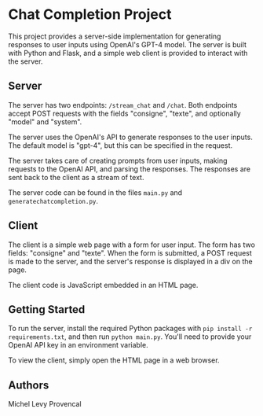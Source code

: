 # Chat Completion Project

This project provides a server-side implementation for generating responses to user inputs using OpenAI's GPT-4 model. The server is built with Python and Flask, and a simple web client is provided to interact with the server.

## Server

The server has two endpoints: `/stream_chat` and `/chat`. Both endpoints accept POST requests with the fields "consigne", "texte", and optionally "model" and "system".

The server uses the OpenAI's API to generate responses to the user inputs. The default model is "gpt-4", but this can be specified in the request.

The server takes care of creating prompts from user inputs, making requests to the OpenAI API, and parsing the responses. The responses are sent back to the client as a stream of text.

The server code can be found in the files `main.py` and `generatechatcompletion.py`.

## Client

The client is a simple web page with a form for user input. The form has two fields: "consigne" and "texte". When the form is submitted, a POST request is made to the server, and the server's response is displayed in a div on the page.

The client code is JavaScript embedded in an HTML page.

## Getting Started

To run the server, install the required Python packages with `pip install -r requirements.txt`, and then run `python main.py`. You'll need to provide your OpenAI API key in an environment variable.

To view the client, simply open the HTML page in a web browser.

## Authors

Michel Levy Provencal
